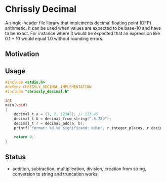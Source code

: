 # Chrissly Decimal
   A single-header file library that implements decimal floating point (DFP) arithmetic. It can be used when values are expected to be base-10 and have to be exact. For instance where it would be expected that an expression like 0.1 * 10 would equal 1.0 without rounding errors.
## Motivation
## Usage
```c
#include <stdio.h>
#define CHRISSLY_DECIMAL_IMPLEMENTATION
#include "chrissly_decimal.h"

int
main(void)
{
    decimal_t a = {3, 2, 12345}; // 123.45
    decimal_t b = decimal_from_string("-6.789");
    decimal_t r = decimal_add(a, b);
    printf("format: %d.%d significand: %d\n", r.integer_places, r.decimal_places, r.significand);

    return 0;
}
```
## Status
- addition, subtraction, multiplication, division, creation from string, conversion to string and truncation works